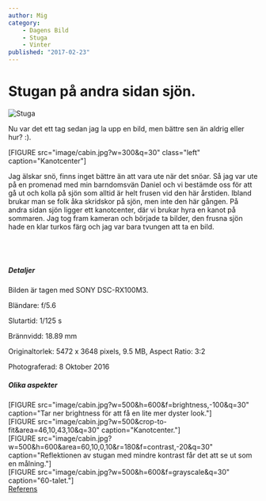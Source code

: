 ```yaml
---
author: Mig
category:
    - Dagens Bild
    - Stuga
    - Vinter
published: "2017-02-23"
---
```

Stugan på andra sidan sjön.
==================================

<picture>
    <source media="(min-width: 668px)" srcset="image/cabin.jpg">
    <source media="(min-width: 376px)" srcset="image/cabin.jpg?w=350&h=450&crop-to-fit">
    <img src="image/cabin.jpg?w=350&h=450&crop-to-fit" alt="Stuga">
</picture>

Nu var det ett tag sedan jag la upp en bild, men bättre sen än aldrig eller hur? :).

<!--more-->

[FIGURE src="image/cabin.jpg?w=300&q=30" class="left" caption="Kanotcenter"]

Jag älskar snö, finns inget bättre än att vara ute när det snöar.
Så jag var ute på en promenad med min barndomsvän Daniel och vi
bestämde oss för att gå ut och kolla på sjön som alltid är helt frusen
vid den här årstiden. Ibland brukar man se folk åka skridskor på sjön,
men inte den här gången.
På andra sidan sjön ligger ett kanotcenter, där vi brukar hyra en kanot
på sommaren. Jag tog fram kameran och började ta bilder, den frusna sjön hade
en klar turkos färg och jag var bara tvungen att ta en bild.
<br><br><br><br>

##### Detaljer

Bilden är tagen med SONY DSC-RX100M3.

Bländare: f/5.6

Slutartid: 1/125 s

Brännvidd: 18.89 mm  

Originaltorlek: 5472 x 3648 pixels, 9.5 MB, Aspect Ratio: 3:2

Photograferad: 8 Oktober 2016

##### Olika aspekter

[FIGURE src="image/cabin.jpg?w=500&h=600&f=brightness,-100&q=30" caption="Tar ner brightness för att få en lite mer dyster look."]
<br>
[FIGURE src="image/cabin.jpg?w=500&crop-to-fit&area=46,10,43,10&q=30" caption="Kanotcenter."]
<br>
[FIGURE src="image/cabin.jpg?w=500&h=600&area=60,10,0,10&r=180&f=contrast,-20&q=30" caption="Reflektionen av stugan med mindre kontrast får det att se ut som en målning."]
<br>
[FIGURE src="image/cabin.jpg?w=500&h=600&f=grayscale&q=30" caption="60-talet."]
<br>
[Referens](https://www.pexels.com/photo/cabin-cold-daylight-environment-355411/)
